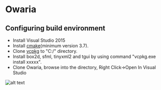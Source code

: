 # Owaria

## Configuring build environment
- Install Visual Studio 2015
- Install [cmake](https://cmake.org/download/)(minimum version 3.7).
- Clone [vcpkg](https://github.com/microsoft/vcpkg) to "C:/" directory.
- Install box2d, sfml, tinyxml2 and tgui by using command "vcpkg.exe install xxxxx".
- Clone Owaria, browse into the directory, Right Click->Open In Visual Studio

![alt text](https://i.ibb.co/HrvHGZP/owaria.png)
